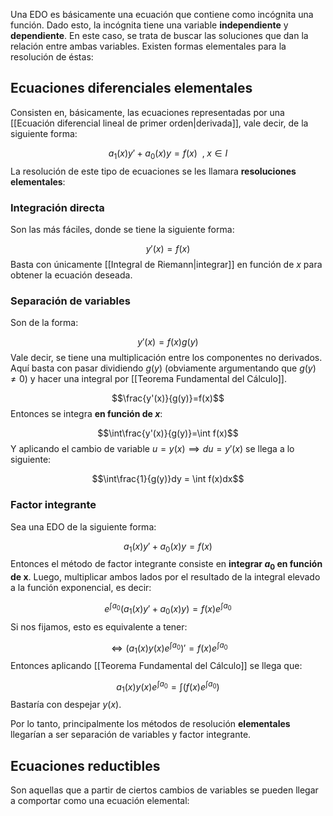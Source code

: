 
Una EDO es básicamente una ecuación que contiene como incógnita una función. Dado esto, la incógnita tiene una variable **independiente** y **dependiente**. En este caso, se trata de buscar las soluciones que dan la relación entre ambas variables. Existen formas elementales para la resolución de éstas: 

## Ecuaciones diferenciales elementales 

Consisten en, básicamente, las ecuaciones representadas por una [[Ecuación diferencial lineal de primer orden|derivada]], vale decir, de la siguiente forma: 

$$ a_1(x)y' + a_0(x)y = f(x)\ \ ,\;x\in I$$ 
La resolución de este tipo de ecuaciones se les llamara **resoluciones elementales**: 

### Integración directa 

Son las más fáciles, donde se tiene la siguiente forma: 

$$y'(x) = f(x)$$ 
Basta con únicamente [[Integral de Riemann|integrar]] en función de $x$ para obtener la ecuación deseada. 

### Separación de variables 

Son de la forma: 

$$y'(x) = f(x)g(y)$$ 
Vale decir, se tiene una multiplicación entre los componentes no derivados. Aquí basta con pasar dividiendo $g(y)$ (obviamente argumentando que $g(y)\neq 0$) y hacer una integral por [[Teorema Fundamental del Cálculo]]. 

$$\frac{y'(x)}{g(y)}=f(x)$$ 
Entonces se integra **en función de *x***: 

$$\int\frac{y'(x)}{g(y)}=\int f(x)$$ 
Y aplicando el cambio de variable $u=y(x)\implies du=y'(x)$ se llega a lo siguiente: 

$$\int\frac{1}{g(y)}dy = \int f(x)dx$$

### Factor integrante 

Sea una EDO de la siguiente forma: 

$$a_1(x)y' + a_0(x)y = f(x)$$ 
Entonces el método de factor integrante consiste en **integrar $a_0$ en función de x**. Luego, multiplicar ambos lados por el resultado de la integral elevado a la función exponencial, es decir: 

$$e^{\int a_0}(a_1(x)y' + a_0(x)y) = f(x)e^{\int a_0}$$ 
Si nos fijamos, esto es equivalente a tener: 

$$\iff(a_1(x)y(x)e^{\int a_0})' = f(x)e^{\int a_0}$$ 
Entonces aplicando [[Teorema Fundamental del Cálculo]] se llega que: 

$$a_1(x)y(x)e^{\int a_0} = \int (f(x)e^{\int a_0})$$ 
Bastaría con despejar $y(x)$. 

Por lo tanto, principalmente los métodos de resolución **elementales** llegarían a ser separación de variables y factor integrante. 

## Ecuaciones reductibles  

Son aquellas que a partir de ciertos cambios de variables se pueden llegar a comportar como una ecuación elemental: 

